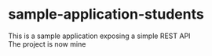 # sample-application-students
 This is a sample application exposing a simple REST API  
 The project is now mine